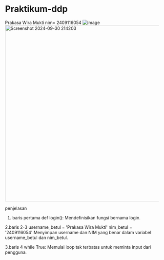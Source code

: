 # Praktikum-ddp
Prakasa Wira Mukti nim= 2409116054 
![image](https://github.com/user-attachments/assets/11d4ec02-0611-4d30-a485-8d02e0d6791f)
<img width="577" alt="Screenshot 2024-09-30 214203" src="https://github.com/user-attachments/assets/b6bc278d-b2e3-4857-9e6b-a717c42a7a2f">

penjelasan
1. baris pertama
def login():
Mendefinisikan fungsi bernama login.

2.baris 2-3
username_betul = 'Prakasa Wira Mukti'
nim_betul = '2409116054'
Menyimpan username dan NIM yang benar dalam variabel username_betul dan nim_betul.

3.baris 4
 while True:
 Memulai loop tak terbatas untuk meminta input dari pengguna.




    

